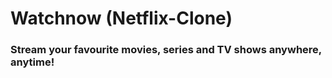 # Watchnow (Netflix-Clone)
### Stream your favourite movies, series and TV shows anywhere, anytime!
